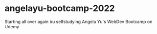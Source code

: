 # angelayu-bootcamp-2022
Starting all over again bu selfstudying Angela Yu's WebDev Bootcamp on Udemy
